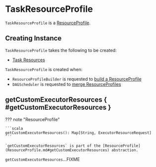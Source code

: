 # TaskResourceProfile

`TaskResourceProfile` is a [ResourceProfile](ResourceProfile.md).

## Creating Instance

`TaskResourceProfile` takes the following to be created:

* <span id="taskResources"> [Task Resources](ResourceProfile.md#taskResources)

`TaskResourceProfile` is created when:

* `ResourceProfileBuilder` is requested to [build a ResourceProfile](ResourceProfileBuilder.md#build)
* `DAGScheduler` is requested to [merge ResourceProfiles](../scheduler/DAGScheduler.md#mergeResourceProfiles)

## getCustomExecutorResources { #getCustomExecutorResources }

??? note "ResourceProfile"

    ```scala
    getCustomExecutorResources(): Map[String, ExecutorResourceRequest]
    ```

    `getCustomExecutorResources` is part of the [ResourceProfile](ResourceProfile.md#getCustomExecutorResources) abstraction.

`getCustomExecutorResources`...FIXME
